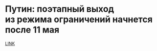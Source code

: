 # Путин: поэтапный выход из режима ограничений начнется после 11 мая



[LINK](https://varlamov.ru/3873898.html)